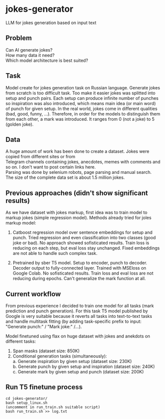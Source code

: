 # jokes-generator
LLM for jokes generation based on input text

## Problem
Can AI generate jokes?  
How many data it need?  
Which model architecture is best suited?  

## Task
Model create for jokes generation task on Russian language.
Generate jokes from scratch is too difficult task. Too make it easier jokes was splitted into setup and punch pairs.
Each setup can produce infinite number of punches so inspiration was also introduced,
which means main idea (or main word) of punch for given setup. In the real world, jokes come in different qualities (bad, good, funny, ...).
Therefore, in order for the models to distinguish them from each other, a mark was introduced. It ranges from 0 (not a joke) to 5 (golden joke).

## Data
A huge amount of work has been done to create a dataset. Jokes were copied from different sites or from  
Telegram channels containing jokes, anecdotes, memes with comments and so on. I don't want to post certain links here.  
Parsing was done by selenium robots, page parsing and manual search.  
The size of the complete data set is about 1.5 million jokes.  

## Previous approaches (didn't show significant results)
As we have dataset with jokes markup, first idea was to train model to markup jokes (simple regression model).
Methods already tried for joles markup model:
  1. Catboost regression model over sentence embeddings for setup and punch. 
    Tried regression and even classification into two classes (good joke or bad). 
    No approach showed sofisticated results. Train loss is reducing on each step, but eval loss stay unchanged.
    Fixed embeddings are not able to handle such complex task.
    
  2. Pretrained by sber T5 model. Setup to encoder, punch to decoder. 
    Decoder output to fully-connected layer. Trained with MSEloss on Google Colab.
    No sofisticated results. Train loss and eval loss are not reducing during epochs.
    Can't generalize the mark function at all.

## Current workflow
From previous experience I decided to train one model for all tasks (mark prediction and punch generation). 
For this task T5 model published by Google is very suitable because it reverts all tasks into text-to-text tasks 
and handle multitask fitting (by adding task-specific prefix to input: "Generate punch:" / "Mark joke:" /...). 

Model finetuned using flax on huge dataset with jokes and anekdots on different tasks:
1. Span masks (dataset size: 850K)
2. Conditional generation tasks (simultaneously):  
  a. Generate inspiration by given setup (dataset size: 230K)  
  b. Generate punch by given setup and inspiration (dataset size: 240K)  
  c. Generate mark by given setup and punch (dataset size: 200K)  

## Run T5 finetune process
```
cd jokes-generator/
bash setup_linux.sh
(uncomment in run_train.sh suitable script)
bash run_train.sh >> log.txt
```



